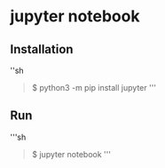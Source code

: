 # jupyter notebook

## Installation

''sh
> $ python3 -m pip install jupyter
'''

## Run

'''sh
> $ jupyter notebook
'''
